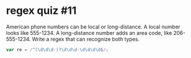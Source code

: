 # regex quiz #11

American phone numbers can be local or long-distance. A local number looks like 555-1234. A long-distance number adds an area code, like 206-555-1234. Write a regex that can recognize both types.

```js
var re = /^(\d\d\d-)?\d\d\d-\d\d\d\d$/;
```